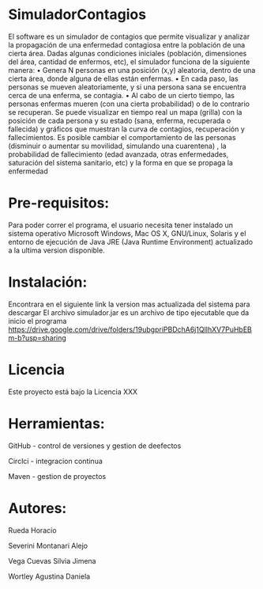 # SimuladorContagios

El software es un simulador de contagios que permite visualizar y analizar la propagación de una enfermedad contagiosa entre la población de una cierta área. Dadas algunas condiciones iniciales (población, dimensiones del área, cantidad de enfermos, etc), el simulador funciona de la siguiente manera:
• Genera N personas en una posición (x,y) aleatoria, dentro de una cierta área, donde alguna de ellas están enfermas. 
• En cada paso, las personas se mueven aleatoriamente, y si una persona sana se encuentra cerca de una enferma, se contagia. 
• Al cabo de un cierto tiempo, las personas enfermas mueren (con una cierta probabilidad) o de lo contrario se recuperan.
Se puede visualizar en tiempo real un mapa (grilla) con la posición de cada persona y su estado (sana, enferma, recuperada o fallecida) y gráficos que muestran la curva de contagios, recuperación y fallecimientos.
Es posible cambiar el comportamiento de las personas (disminuir o aumentar su movilidad, simulando una cuarentena) , la probabilidad de fallecimiento (edad avanzada, otras enfermedades, saturación del sistema sanitario, etc) y  la forma en que se propaga la enfermedad


# Pre-requisitos: 
Para poder correr el programa, el usuario  necesita tener instalado un sistema operativo Microsoft Windows, Mac OS X, GNU/Linux, Solaris y el entorno de ejecución de Java JRE (Java Runtime Environment) actualizado a la ultima version disponible.

# Instalación:
Encontrara en el siguiente link la version mas actualizada del sistema para descargar
El archivo simulador.jar es un archivo de tipo ejecutable que  da inicio el programa
https://drive.google.com/drive/folders/19ubgpriPBDchA6j1QlIhXV7PuHbEBm-b?usp=sharing

# Licencia 
Este proyecto está bajo la Licencia XXX

# Herramientas:
GitHub - control de versiones y gestion de deefectos

Circlci - integracion continua

Maven - gestion de proyectos

# Autores:
Rueda Horacio

Severini Montanari Alejo

Vega Cuevas Silvia Jimena

Wortley Agustina Daniela
